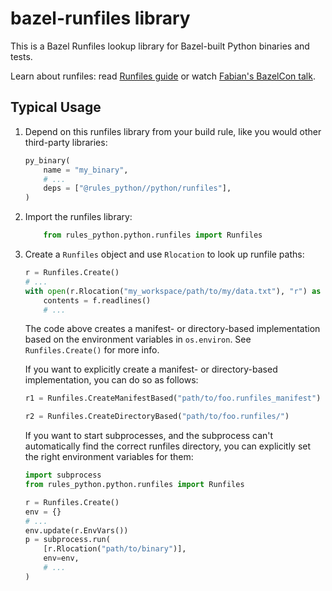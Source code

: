 # bazel-runfiles library

This is a Bazel Runfiles lookup library for Bazel-built Python binaries and tests.

Learn about runfiles: read [Runfiles guide](https://bazel.build/extending/rules#runfiles)
or watch [Fabian's BazelCon talk](https://www.youtube.com/watch?v=5NbgUMH1OGo).

## Typical Usage

1. Depend on this runfiles library from your build rule, like you would other third-party libraries:

    ```python
    py_binary(
        name = "my_binary",
        # ...
        deps = ["@rules_python//python/runfiles"],
    )
    ```

2. Import the runfiles library:

    ```python
        from rules_python.python.runfiles import Runfiles
    ```

3. Create a `Runfiles` object and use `Rlocation` to look up runfile paths:

    ```python
    r = Runfiles.Create()
    # ...
    with open(r.Rlocation("my_workspace/path/to/my/data.txt"), "r") as f:
        contents = f.readlines()
        # ...
    ```

    The code above creates a manifest- or directory-based implementation based on the environment variables in `os.environ`. See `Runfiles.Create()` for more info.

    If you want to explicitly create a manifest- or directory-based
    implementation, you can do so as follows:

    ```python
    r1 = Runfiles.CreateManifestBased("path/to/foo.runfiles_manifest")

    r2 = Runfiles.CreateDirectoryBased("path/to/foo.runfiles/")
    ```

    If you want to start subprocesses, and the subprocess can't automatically
    find the correct runfiles directory, you can explicitly set the right
    environment variables for them:

    ```python
    import subprocess
    from rules_python.python.runfiles import Runfiles

    r = Runfiles.Create()
    env = {}
    # ...
    env.update(r.EnvVars())
    p = subprocess.run(
        [r.Rlocation("path/to/binary")],
        env=env,
        # ...
    )
    ```
